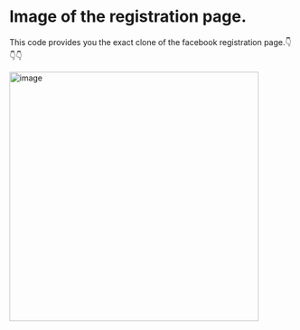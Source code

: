 # Image of the registration page.

This code provides you the exact clone of the facebook registration page.👇👇👇

<img width="441" alt="image" src="https://github.com/ramesh24072001/facebook-clone-registration-page/assets/139547072/fce9b429-97a8-4051-9678-fcd56eb74bf7">

